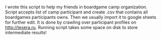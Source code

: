 I wrote this script to help my friends in boardgame camp organization.
Script accepts list of camp participant and create .csv that contains all boardgames participants owns. Then we usually import it to google sheets for further edit.
It is done by crawling over participant profiles on http://tesera.ru. 
Running script takes some space on disk to store intermediate results!
